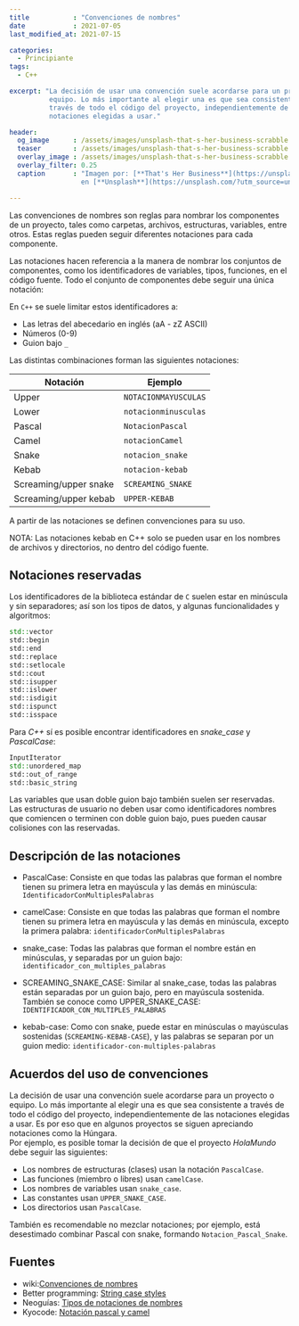 ```yaml
---
title           : "Convenciones de nombres"
date            : 2021-07-05
last_modified_at: 2021-07-15

categories:
  - Principiante
tags:
  - C++

excerpt: "La decisión de usar una convención suele acordarse para un proyecto o
          equipo. Lo más importante al elegir una es que sea consistente a 
          través de todo el código del proyecto, independientemente de las 
          notaciones elegidas a usar."

header:
  og_image      : /assets/images/unsplash-that-s-her-business-scrabble.jpg
  teaser        : /assets/images/unsplash-that-s-her-business-scrabble.jpg
  overlay_image : /assets/images/unsplash-that-s-her-business-scrabble.jpg
  overlay_filter: 0.25
  caption       : "Imagen por: [**That's Her Business**](https://unsplash.com/@thatsherbusiness?utm_source=unsplash) 
                  en [**Unsplash**](https://unsplash.com/?utm_source=unsplash)"

---
```


Las convenciones de nombres son reglas para nombrar los componentes de un 
proyecto, tales como carpetas, archivos, estructuras, variables, entre otros.
Estas reglas pueden seguir diferentes notaciones para cada componente.

Las notaciones hacen referencia a la manera de nombrar los conjuntos de
componentes, como los identificadores de variables, tipos, funciones, en el
código fuente. Todo el conjunto de componentes debe seguir una única notación:

En `C++` se suele limitar estos identificadores a:

- Las letras del abecedario en inglés (aA - zZ ASCII)
- Números (0-9)
- Guion bajo `_`

Las distintas combinaciones forman las siguientes notaciones:

| Notación  | Ejemplo |
| ---       | ---     |
| Upper     |  `NOTACIONMAYUSCULAS`   |
| Lower     |  `notacionminusculas`   |
| Pascal    |  `NotacionPascal`       |
| Camel     |  `notacionCamel`        |
| Snake     |  `notacion_snake`       |
| Kebab     |  `notacion-kebab`       |
| Screaming/upper snake | `SCREAMING_SNAKE`  |
| Screaming/upper kebab | `UPPER-KEBAB`      |

A partir de las notaciones se definen convenciones para su uso. 

NOTA: Las notaciones kebab en C++ solo se pueden usar en los nombres de archivos
y directorios, no dentro del código fuente.


## Notaciones reservadas

Los identificadores de la biblioteca estándar de `C` suelen estar en minúscula y
sin separadores; así son los tipos de datos, y algunas funcionalidades y
algoritmos:

```c++
std::vector
std::begin
std::end
std::replace
std::setlocale
std::cout
std::isupper
std::islower
std::isdigit
std::ispunct
std::isspace
```

Para _C++_ sí es posible encontrar identificadores en _snake_case_ y 
_PascalCase_:

```c++
InputIterator
std::unordered_map
std::out_of_range
std::basic_string
```

Las variables que usan doble guion bajo también suelen ser reservadas. Las
estructuras de usuario no deben usar como identificadores nombres que comiencen
o terminen con doble guion bajo, pues pueden causar colisiones con las
reservadas.

## Descripción de las notaciones

- PascalCase: Consiste en que todas las palabras que forman el nombre tienen su
  primera letra en mayúscula y las demás en minúscula: 
  `IdentificadorConMultiplesPalabras`

- camelCase: Consiste en que todas las palabras que forman el nombre tienen su
  primera letra en mayúscula y las demás en minúscula, excepto la primera 
  palabra: `identificadorConMultiplesPalabras`

- snake_case: Todas las palabras que forman el nombre están en minúsculas, y
  separadas por un guion bajo: `identificador_con_multiples_palabras`

- SCREAMING_SNAKE_CASE: Similar al snake_case, todas las palabras están
  separadas por un guion bajo, pero en mayúscula sostenida. También se conoce
  como UPPER_SNAKE_CASE: `IDENTIFICADOR_CON_MULTIPLES_PALABRAS`

- kebab-case: Como con snake, puede estar en minúsculas o mayúsculas
  sostenidas (`SCREAMING-KEBAB-CASE`), y las palabras se separan por un guion
  medio: `identificador-con-multiples-palabras`


## Acuerdos del uso de convenciones

La decisión de usar una convención suele acordarse para un proyecto o equipo. Lo
más importante al elegir una es que sea consistente a través de todo el código
del proyecto, independientemente de las notaciones elegidas a usar. Es por eso 
que en algunos proyectos se siguen apreciando notaciones como la Húngara.  
Por ejemplo, es posible tomar la decisión de que el proyecto _HolaMundo_ debe
seguir las siguientes:

- Los nombres de estructuras (clases) usan la notación `PascalCase`.
- Las funciones (miembro o libres) usan `camelCase`.
- Los nombres de variables usan `snake_case`.
- Las constantes usan `UPPER_SNAKE_CASE`.
- Los directorios usan `PascalCase`.

También es recomendable no mezclar notaciones; por ejemplo, está desestimado
combinar Pascal con snake, formando `Notacion_Pascal_Snake`.


## Fuentes

- wiki:[Convenciones de nombres](https://es.wikipedia.org/wiki/Convenci%C3%B3n_de_nombres_(programaci%C3%B3n))
- Better programming: [String case styles](https://betterprogramming.pub/string-case-styles-camel-pascal-snake-and-kebab-case-981407998841)
- Neoguías: [Tipos de notaciones de nombres](https://www.neoguias.com/tipos-notacion-nombres/)
- Kyocode: [Notación pascal y camel](https://www.kyocode.com/2018/06/notacion-pascal-y-camel-case/)

